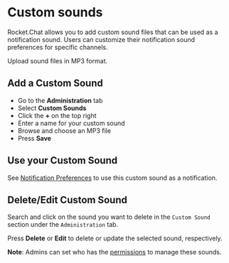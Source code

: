 # Custom sounds

Rocket.Chat allows you to add custom sound files that can be used as a notification sound. Users can customize their notification sound preferences for specific channels.

Upload sound files in MP3 format.

## Add a Custom Sound

* Go to the **Administration** tab
* Select  **Custom Sounds**
* Click  the **+** on the top right 
* Enter a name for your custom sound
* Browse and choose an MP3 file
* Press **Save**

## Use your Custom Sound

See [Notification Preferences](../../../user-guides/channels/#notifications-preferences) to use this custom sound as a notification.

## Delete/Edit Custom Sound

Search and click on the sound you want to delete in the `Custom Sound` section under the `Administration` tab.

Press **Delete** or **Edit** to delete or update the selected sound, respectively.

**Note**: Admins can set who has the [permissions](permissions-1.md) to manage these sounds.

